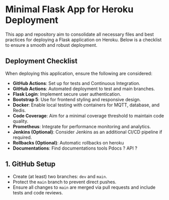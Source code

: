 # Minimal Flask App for Heroku Deployment

This app and repository aim to consolidate all necessary files and best practices for deploying a Flask application on Heroku. Below is a checklist to ensure a smooth and robust deployment.

## Deployment Checklist
When deploying this application, ensure the following are considered:

- **GitHub Actions**: Set up for tests and Continuous Integration.
- **GitHub Actions**: Automated deployment to test and main branches.
- **Flask Login**: Implement secure user authentication.
- **Bootstrap 5**: Use for frontend styling and responsive design.
- **Docker**: Enable local testing with containers for MQTT, database, and Redis.
- **Code Coverage**: Aim for a minimal coverage threshold to maintain code quality.
- **Prometheus**: Integrate for performance monitoring and analytics.
- **Jenkins (Optional)**: Consider Jenkins as an additional CI/CD pipeline if required.
- **Rollbacks (Optional)**: Automatic rollbacks on heroku
- **Documentations**: Find documentations tools Pdocs ? API ? 

## 1. GitHub Setup
- Create (at least) two branches: `dev` and `main`.
- Protect the `main` branch to prevent direct pushes.
- Ensure all changes to `main` are merged via pull requests and include tests and code reviews.